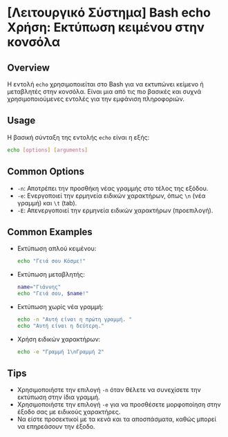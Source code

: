 # [Λειτουργικό Σύστημα] Bash echo Χρήση: Εκτύπωση κειμένου στην κονσόλα

## Overview
Η εντολή `echo` χρησιμοποιείται στο Bash για να εκτυπώνει κείμενο ή μεταβλητές στην κονσόλα. Είναι μια από τις πιο βασικές και συχνά χρησιμοποιούμενες εντολές για την εμφάνιση πληροφοριών.

## Usage
Η βασική σύνταξη της εντολής `echo` είναι η εξής:

```bash
echo [options] [arguments]
```

## Common Options
- `-n`: Αποτρέπει την προσθήκη νέας γραμμής στο τέλος της εξόδου.
- `-e`: Ενεργοποιεί την ερμηνεία ειδικών χαρακτήρων, όπως `\n` (νέα γραμμή) και `\t` (tab).
- `-E`: Απενεργοποιεί την ερμηνεία ειδικών χαρακτήρων (προεπιλογή).

## Common Examples
- Εκτύπωση απλού κειμένου:
  ```bash
  echo "Γειά σου Κόσμε!"
  ```

- Εκτύπωση μεταβλητής:
  ```bash
  name="Γιάννης"
  echo "Γειά σου, $name!"
  ```

- Εκτύπωση χωρίς νέα γραμμή:
  ```bash
  echo -n "Αυτή είναι η πρώτη γραμμή. "
  echo "Αυτή είναι η δεύτερη."
  ```

- Χρήση ειδικών χαρακτήρων:
  ```bash
  echo -e "Γραμμή 1\nΓραμμή 2"
  ```

## Tips
- Χρησιμοποιήστε την επιλογή `-n` όταν θέλετε να συνεχίσετε την εκτύπωση στην ίδια γραμμή.
- Χρησιμοποιήστε την επιλογή `-e` για να προσθέσετε μορφοποίηση στην έξοδο σας με ειδικούς χαρακτήρες.
- Να είστε προσεκτικοί με τα κενά και τα αποσπάσματα, καθώς μπορεί να επηρεάσουν την έξοδο.